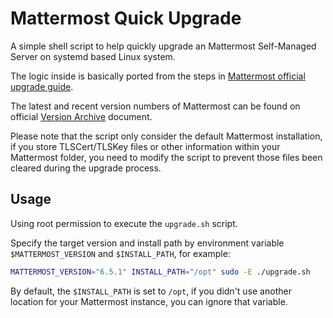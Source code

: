 # Mattermost Quick Upgrade

A simple shell script to help quickly upgrade an Mattermost Self-Managed Server on systemd based Linux system.

The logic inside is basically ported from the steps in [Mattermost official upgrade guide](https://docs.mattermost.com/administration/upgrade.html).

The latest and recent version numbers of Mattermost can be found on official [Version Archive](https://docs.mattermost.com/upgrade/version-archive.html#mattermost-team-edition) document.

Please note that the script only consider the default Mattermost installation, if you store TLSCert/TLSKey files or other information within your Mattermost folder, you need to modify the script to prevent those files been cleared during the upgrade process.

## Usage

Using root permission to execute the `upgrade.sh` script.

Specify the target version and install path by environment variable `$MATTERMOST_VERSION` and `$INSTALL_PATH`, for example:

```sh
MATTERMOST_VERSION="6.5.1" INSTALL_PATH="/opt" sudo -E ./upgrade.sh
```

By default, the `$INSTALL_PATH` is set to `/opt`, if you didn't use another location for your Mattermost instance, you can ignore that variable.
